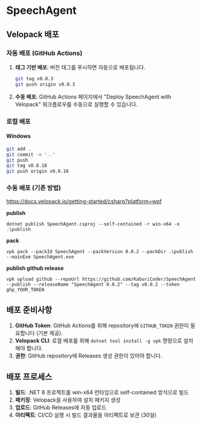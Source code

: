 ﻿# SpeechAgent

## Velopack 배포

### 자동 배포 (GitHub Actions)

1. **태그 기반 배포**: 버전 태그를 푸시하면 자동으로 배포됩니다.
   ```bash
   git tag v0.0.3
   git push origin v0.0.3
   ```

2. **수동 배포**: GitHub Actions 페이지에서 "Deploy SpeechAgent with Velopack" 워크플로우를 수동으로 실행할 수 있습니다.

### 로컬 배포

#### Windows
```bash
git add .
git commit -m ".."
git push
git tag v0.0.18
git push origin v0.0.18
```

### 수동 배포 (기존 방법)

https://docs.velopack.io/getting-started/csharp?platform=wpf

**publish**
```
dotnet publish SpeechAgent.csproj --self-contained -r win-x64 -o .\publish
```

**pack**
```
vpk pack --packId SpeechAgent --packVersion 0.0.2 --packDir .\publish --mainExe SpeechAgent.exe
```

**publish github release**
```
vpk upload github --repoUrl https://github.com/KaburiCoder/SpeechAgent --publish --releaseName "SpeechAgent 0.0.2" --tag v0.0.2 --token ghp_YOUR_TOKEN
```

## 배포 준비사항

1. **GitHub Token**: GitHub Actions를 위해 repository에 `GITHUB_TOKEN` 권한이 필요합니다 (기본 제공).
2. **Velopack CLI**: 로컬 배포를 위해 `dotnet tool install -g vpk` 명령으로 설치해야 합니다.
3. **권한**: GitHub repository에 Releases 생성 권한이 있어야 합니다.

## 배포 프로세스

1. **빌드**: .NET 8 프로젝트를 win-x64 런타임으로 self-contained 방식으로 빌드
2. **패키징**: Velopack을 사용하여 설치 패키지 생성
3. **업로드**: GitHub Releases에 자동 업로드
4. **아티팩트**: CI/CD 실행 시 빌드 결과물을 아티팩트로 보관 (30일)